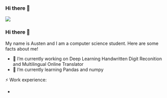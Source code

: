 ### Hi there 👋
![](https://imgur.com/E8hpYfq.gif)
### Hi there 👋
My name is Austen and I am a computer science student. Here are some facts about me!

- 🔭 I’m currently working on Deep Learning Handwritten Digit Reconition and Multilingual Online Translator
- 🌱 I’m currently learning Pandas and numpy

⚡ Work experience:
  
- 
<!--
**DEVO27/DEVO27** is a ✨ _special_ ✨ repository because its `README.md` (this file) appears on your GitHub profile.

Here are some ideas to get you started:

- 🔭 I’m currently working on ...
- 🌱 I’m currently learning ...
- 👯 I’m looking to collaborate on ...
- 🤔 I’m looking for help with ...
- 💬 Ask me about ...
- 📫 How to reach me: ...
- 😄 Pronouns: ...
- ⚡ Fun fact: ...
-->
